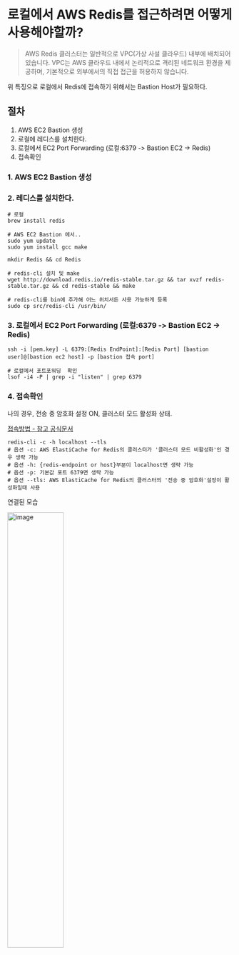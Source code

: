 # 로컬에서 AWS Redis를 접근하려면 어떻게 사용해야할까?

> AWS Redis 클러스터는 일반적으로 VPC(가상 사설 클라우드) 내부에 배치되어 있습니다. 
> VPC는 AWS 클라우드 내에서 논리적으로 격리된 네트워크 환경을 제공하며, 기본적으로 외부에서의 직접 접근을 허용하지 않습니다.

위 특징으로 로컬에서 Redis에 접속하기 위해서는 Bastion Host가 필요하다.

## 절차

1. AWS EC2 Bastion 생성
2. 로컬에 레디스를 설치한다.
3. 로컬에서 EC2 Port Forwarding (로컬:6379 -> Bastion EC2 -> Redis)
4. 접속확인

### 1. AWS EC2 Bastion 생성

### 2. 레디스를 설치한다.
```
# 로컬
brew install redis

# AWS EC2 Bastion 에서..
sudo yum update
sudo yum install gcc make 

mkdir Redis && cd Redis

# redis-cli 설치 및 make
wget http://download.redis.io/redis-stable.tar.gz && tar xvzf redis-stable.tar.gz && cd redis-stable && make

# redis-cli를 bin에 추가해 어느 위치서든 사용 가능하게 등록
sudo cp src/redis-cli /usr/bin/
```

### 3. 로컬에서 EC2 Port Forwarding (로컬:6379 -> Bastion EC2 -> Redis)
```
ssh -i [pem.key] -L 6379:[Redis EndPoint]:[Redis Port] [bastion user]@[bastion ec2 host] -p [bastion 접속 port]

# 로컬에서 포트포워딩  확인
lsof -i4 -P | grep -i "listen" | grep 6379
```

### 4. 접속확인
나의 경우, 전송 중 암호화 설정 ON, 클러스터 모드 활성화 상태.

[접속방법 - 참고 공식문서](https://docs.aws.amazon.com/ko_kr/AmazonElastiCache/latest/red-ug/GettingStarted.ConnectToCacheNode.html)

```
redis-cli -c -h localhost --tls
# 옵션 -c: AWS ElastiCache for Redis의 클러스터가 '클러스터 모드 비활성화'인 경우 생략 가능
# 옵션 -h: {redis-endpoint or host}부분이 localhost면 생략 가능
# 옵션 -p: 기본값 포트 6379면 생략 가능
# 옵션 --tls: AWS ElastiCache for Redis의 클러스터의 '전송 중 암호화'설정이 활성화일때 사용
```

연결된 모습 

<img src="https://github.com/kakjzi/kakjzi/assets/82758364/96937fda-5f24-4d41-8d67-c1498c09a8b2" alt="image" width="50%" />
